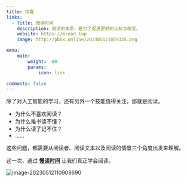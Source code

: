 ```yaml
---
title: 惊喜
links:
  - title: 慢读时间
    description: 阅读的本质，是为了促进更好的认知与改变。
    website: https://mread.top
    image: http://pbox.online/202305121059335.png

menu:
    main: 
        weight: -60
        params:
            icon: link

comments: false
---
```


除了对人工智能的学习，还有另外一个技能值得关注，那就是阅读。

- 为什么不喜欢阅读？
- 为什么难书读不懂？
- 为什么读了记不住？
- ......

这些问题，都需要从阅读者、阅读文本以及阅读的情景三个角度出发来理解。

这一次，通过 [**慢读时间**](https://mread.top) 让我们真正学会阅读。

![image-20230512110908690](http://pbox.online/202305121109717.png)

